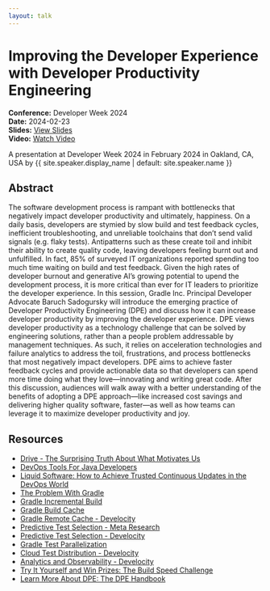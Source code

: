 ```yaml
---
layout: talk
---
```


<!-- Source: https://speaking.jbaru.ch/Ka61OD/improving-the-developer-experience-with-developer-productivity-engineering -->
# Improving the Developer Experience with Developer Productivity Engineering

**Conference:** Developer Week 2024  
**Date:** 2024-02-23  
**Slides:** [View Slides](https://drive.google.com/file/d/1GzPjW4JaoB-C8CFvf_Q3PsicQcYaF5L0/view)  
**Video:** [Watch Video](https://www.youtube.com/watch?v=Z5gsL-v1MsM)  

A presentation at Developer Week 2024 in
                    February 2024 in
                    Oakland, CA, USA by 
                    {{ site.speaker.display_name | default: site.speaker.name }}

## Abstract

The software development process is rampant with bottlenecks that negatively impact developer productivity and ultimately, happiness. On a daily basis, developers are stymied by slow build and test feedback cycles, inefficient troubleshooting, and unreliable toolchains that don’t send valid signals (e.g. flaky tests). Antipatterns such as these create toil and inhibit their ability to create quality code, leaving developers feeling burnt out and unfulfilled. In fact, 85% of surveyed IT organizations reported spending too much time waiting on build and test feedback. Given the high rates of developer burnout and generative AI’s growing potential to upend the development process, it is more critical than ever for IT leaders to prioritize the developer experience.
In this session, Gradle Inc. Principal Developer Advocate Baruch Sadogursky will introduce the emerging practice of Developer Productivity Engineering (DPE) and discuss how it can increase developer productivity by improving the developer experience. DPE views developer productivity as a technology challenge that can be solved by engineering solutions, rather than a people problem addressable by management techniques. As such, it relies on acceleration technologies and failure analytics to address the toil, frustrations, and process bottlenecks that most negatively impact developers. DPE aims to achieve faster feedback cycles and provide actionable data so that developers can spend more time doing what they love—innovating and writing great code.
After this discussion, audiences will walk away with a better understanding of the benefits of adopting a DPE approach—like increased cost savings and delivering higher quality software, faster—as well as how teams can leverage it to maximize developer productivity and joy.

## Resources

- [Drive - The Surprising Truth About What Motivates Us](https://www.danpink.com/books/drive/)
- [DevOps Tools For Java Developers](https://amzn.to/3wAXeKr)
- [Liquid Software: How to Achieve Trusted Continuous Updates in the DevOps World](https://amzn.to/4bKCv7b)
- [The Problem With Gradle](https://www.bruceeckel.com/2021/01/02/the-problem-with-gradle/)
- [Gradle Incremental Build](https://docs.gradle.org/current/userguide/incremental_build.html)
- [Gradle Build Cache](https://docs.gradle.org/current/userguide/build_cache.html)
- [Gradle Remote Cache - Develocity](https://gradle.com/gradle-enterprise-solutions/build-cache/)
- [Predictive Test Selection - Meta Research](https://research.facebook.com/publications/predictive-test-selection/)
- [Predictive Test Selection - Develocity](https://gradle.com/gradle-enterprise-solutions/predictive-test-selection/)
- [Gradle Test Parallelization](https://docs.gradle.org/current/userguide/performance.html#execute_tests_in_parallel)
- [Cloud Test Distribution - Develocity](https://gradle.com/gradle-enterprise-solutions/test-distribution/)
- [Analytics and Observability - Develocity](https://gradle.com/gradle-enterprise-solutions/management-reporting-and-insights/)
- [Try It Yourself and Win Prizes: The Build Speed Challenge](https://gradle.com/gradle-and-maven-build-speed-challenge/)
- [Learn More About DPE: The DPE Handbook](https://gradle.com/developer-productivity-engineering/handbook/)
